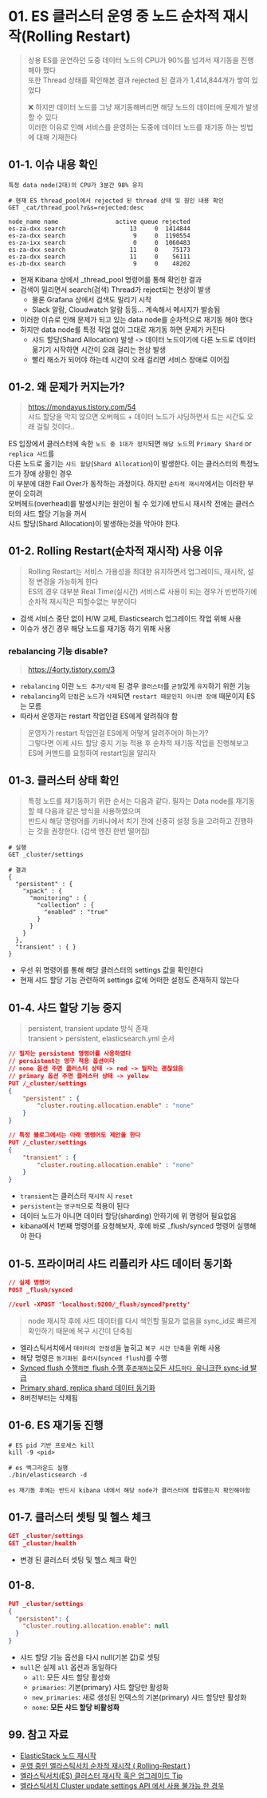 # 01. ES 클러스터 운영 중 노드 순차적 재시작(Rolling Restart)

> 상용 ES를 운연하던 도중 데이터 노드의 CPU가 90%를 넘겨서 재기동을 진행해야 했다  
> 또한 Thread 상태를 확인해본 결과 rejected 된 결과가 1,414,844개가 쌓여 있었다  
> 
> ❌ 하지만 데이터 노드를 그냥 재기동해버리면 해당 노드의 데이터에 문제가 발생할 수 있다  
> 이러한 이유로 인해 서비스를 운영하는 도중에 데이터 노드를 재기동 하는 방법에 대해 기재한다

## 01-1. 이슈 내용 확인

```
특정 data node(2대)의 CPU가 3분간 98% 유지
```

```shell
# 현재 ES thread_pool에서 rejected 된 thread 상태 및 원인 내용 확인
GET _cat/thread_pool?v&s=rejected:desc

node_name name                active queue rejected
es-za-dxx search                  13     0  1414844
es-za-dxx search                   9     0  1190554
es-za-ixx search                   0     0  1060483
es-za-dxx search                  11     0    75173
es-za-dxx search                  11     0    56111
es-zb-dxx search                   9     0    48202
```

- 현재 Kibana 상에서 _thread_pool 명령어를 통해 확인한 결과
- 검색이 밀리면서 search(검색) Thread가 reject되는 현상이 발생
  - 물론 Grafana 상에서 검색도 밀리기 시작
  - Slack 알람, Cloudwatch 알람 등등... 계속해서 메시지가 발송됨
- 이러한 이슈로 인해 문제가 되고 있는 data node를 순차적으로 재기동 해야 했다
- 하지만 data node를 특정 작업 없이 그대로 재기동 하면 문제가 커진다
  - 샤드 할당(Shard Allocation) 발생 -> 데이터 노드이기에 다른 노드로 데이터 옮기기 시작하면 시간이 오래 걸리는 현상 발생
  - 빨리 해소가 되어야 하는데 시간이 오래 걸리면 서비스 장애로 이어짐

## 01-2. 왜 문제가 커지는가?

> https://mondayus.tistory.com/54  
> 샤드 할당을 막지 않으면 오버헤드 + 데이터 노드가 샤딩하면서 드는 시간도 오래 걸릴 것이다..

ES 입장에서 클러스터에 속한 `노드 중 1대가 정지`되면 `해당 노드`의 `Primary Shard` or `replica 샤드`를  
다른 노드로 옮기는 `샤드 할당`(`Shard Allocation`)이 발생한다. 이는 클러스터의 특정노드가 장애 상황인 경우  
이 부분에 대한 Fail Over가 동작하는 과정이다. 하지만 `순차적 재시작`에서는 이러한 부분이 오히려  
오버헤드(overhead)를 발생시키는 원인이 될 수 있기에 반드시 재시작 전에는 클러스터의 샤드 할당 기능을 꺼서  
샤드 할당(Shard Allocation)이 발생하는것을 막아야 한다.

## 01-2. Rolling Restart(순차적 재시작) 사용 이유

> Rolling Restart는 서비스 가용성을 최대한 유지하면서 업그레이드, 재시작, 설정 변경을 가능하게 한다  
> ES의 경우 대부분 Real Time(실시간) 서비스로 사용이 되는 경우가 빈번하기에 순차적 재시작은 피할수없는 부분이다

- 검색 서비스 중단 없이 H/W 교체, Elasticsearch 업그레이드 작업 위해 사용
- 이슈가 생긴 경우 해당 노드를 재기동 하기 위해 사용

### rebalancing 기능 disable?

> https://4orty.tistory.com/3

- `rebalancing` 이란 `노드 추가/삭제` 된 경우 `클러스터`를 `균형`있게 `유지`하기 위한 기능
- `rebalancing`의 `단점`은 `노드`가 `삭제`되면 `restart 때문인지 아니면 장애` 때문이지 ES는 모름
- 따라서 운영자는 restart 작업인걸 ES에게 알려줘야 함

> 운영자가 restart 작업인걸 ES에게 어떻게 알려주어야 하는가?  
> 그렇다면 이제 샤드 할당 중지 기능 적용 후 순차적 재기동 작업을 진행해보고  
> ES에 커멘드를 요청하여 restart임을 알리자

## 01-3. 클러스터 상태 확인

> 특정 노드를 재기동하기 위한 순서는 다음과 같다. 필자는 Data node를 재기동할 때 다음과 같은 방식을 사용하였으며  
> 반드시 해당 명령어를 키바나에서 치기 전에 신중히 설정 등을 고려하고 진행하는 것을 권장한다. (검색 엔진 한번 떨어짐)

```shell
# 실행
GET _cluster/settings

# 결과
{
  "persistent" : {
    "xpack" : {
      "monitoring" : {
        "collection" : {
          "enabled" : "true"
        }
      }
    }
  },
  "transient" : { }
}
```

- 우선 위 명령어를 통해 해당 클러스터의 settings 값을 확인한다
- 현재 샤드 할당 기능 관련하여 settings 값에 어떠한 설정도 존재하지 않는다

## 01-4. 샤드 할당 기능 중지

> persistent, transient update 방식 존재  
> transient > persistent, elasticsearch.yml 순서

```json
// 필자는 persistent 명령어를 사용하였다
// persistent는 영구 적용 옵션이다
// none 옵션 주면 클러스터 상태 -> red -> 필자는 괜찮았음
// primary 옵션 주면 클러스터 상태 -> yellow
PUT /_cluster/settings
{
    "persistent" : {
        "cluster.routing.allocation.enable" : "none"
    }
}

// 특정 블로그에서는 아래 명령어도 제안을 한다
PUT /_cluster/settings
{
    "transient" : {
        "cluster.routing.allocation.enable" : "none"
    }
}
```

- `transient`는 클러스터 `재시작` 시 `reset`
- `persistent`는 `영구적`으로 적용이 된다
- 데이터 노드가 아니면 데이터 할당(sharding) 안하기에 위 명령어 필요없음
- kibana에서 1번째 명령어를 요청해보자, 후에 바로 _flush/synced 명령어 실행해야 한다

## 01-5. 프라이머리 샤드 리플리카 샤드 데이터 동기화

```json
// 실제 명령어
POST _flush/synced

//curl -XPOST 'localhost:9200/_flush/synced?pretty'
```

> node 재시작 후에 샤드 데이터를 다시 색인할 필요가 없음을 sync_id로 빠르게 확인하기 때문에 복구 시간이 단축됨

- 엘라스틱서치에서 `데이터의 안정성`을 높히고 `복구 시간 단축`을 위해 사용
- 해당 명령은 `동기화된 플러시`(`synced flush`)를 수행
- <u>Synced flush 수행`하면 `flush 수행 후` 존재하는 `모든 샤드`마다 `유니크한 sync-id 발급</u>
- <u>Primary shard, replica shard 데이터 동기화</u>
- 8버전부터는 삭제됨

## 01-6. ES 재기동 진행

```shell
# ES pid 기반 프로세스 kill
kill -9 <pid>
```

```shell
# es 백그라운드 실행
./bin/elasticsearch -d
```

```shell
es 재기동 후에는 반드시 kibana 내에서 해당 node가 클러스터에 합류했는지 확인해야함
```

## 01-7. 클러스터 셋팅 및 헬스 체크

```json
GET _cluster/settings
GET _cluster/health
```

- 변경 된 클러스터 셋팅 및 헬스 체크 확인

## 01-8. 

```json
PUT _cluster/settings
{
  "persistent": {
    "cluster.routing.allocation.enable": null
  }
}
```

- 샤드 할당 기능 옵션을 다시 null(기본 값)로 셋팅
- `null`은 실제 `all` 옵션과 동일하다
  - `all`: 모든 샤드 할당 활성화
  - `primaries`: 기본(primary) 샤드 할당만 활성화
  - `new_primaries`: 새로 생성된 인덱스의 기본(primary) 샤드 할당만 활성화
  - `none`: **모든 샤드 할당 비활성화**

## 99. 참고 자료

- [ElasticStack 노드 재시작](https://m.blog.naver.com/fbfbf1/223157598088)
- [운영 중인 엘라스틱서치 순차적 재시작 ( Rolling-Restart )](https://mondayus.tistory.com/54)
- [엘라스틱서치(ES) 클러스터 재시작 혹은 업그레이드 Tip](https://www.popit.kr/%EC%97%98%EB%9D%BC%EC%8A%A4%ED%8B%B1%EC%84%9C%EC%B9%98es-%ED%81%B4%EB%9F%AC%EC%8A%A4%ED%84%B0-%EC%9E%AC%EC%8B%9C%EC%9E%91-%ED%98%B9%EC%9D%80-%EC%97%85%EA%B7%B8%EB%A0%88%EC%9D%B4%EB%93%9C-tip/)
- [엘라스틱서치 Cluster update settings API 에서 사용 불가능 한 경우](https://bistros.tistory.com/167)